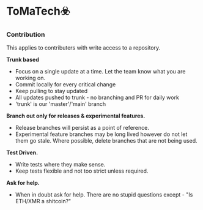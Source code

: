 # ToMaTech☣️

### Contribution

This applies to contributers with write access to a repository.

<b>Trunk based</b>

- Focus on a single update at a time. Let the team know what you are working on.
- Commit locally for every critical change
- Keep pulling to stay updated
- All updates pushed to trunk - no branching and PR for daily work
- 'trunk' is our 'master'/'main' branch

<b>Branch out only for releases & experimental features.</b>

- Release branches will persist as a point of reference.
- Experimental feature branches may be long lived however do not let them go stale. Where possible, delete branches that are not being used. 

<b>Test Driven.</b>
- Write tests where they make sense. 
- Keep tests flexible and not too strict unless required.

<b>Ask for help.</b>
- When in doubt ask for help. There are no stupid questions except - "Is ETH/XMR a shitcoin?"
